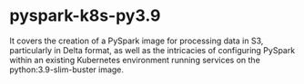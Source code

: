 # pyspark-k8s-py3.9
It covers the creation of a PySpark image for processing data in S3, particularly in Delta format, as well as the intricacies of configuring PySpark within an existing Kubernetes environment running services on the python:3.9-slim-buster image. 

